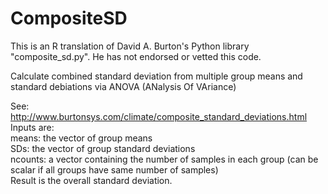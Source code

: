 # CompositeSD
This is an R translation of David A. Burton's Python library "composite_sd.py".  He has not endorsed or vetted this code.

Calculate combined standard deviation from multiple group means and standard debiations via ANOVA (ANalysis Of VAriance) 

See:  http://www.burtonsys.com/climate/composite_standard_deviations.html
Inputs are:  
means: the vector of group means  
SDs: the vector of group standard deviations  
ncounts: a vector containing the number of samples in each group (can be 
scalar if all groups have same number of samples)  
Result is the overall standard deviation.